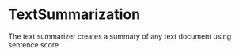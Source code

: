 # TextSummarization

The text summarizer creates a summary of any text document using sentence score
